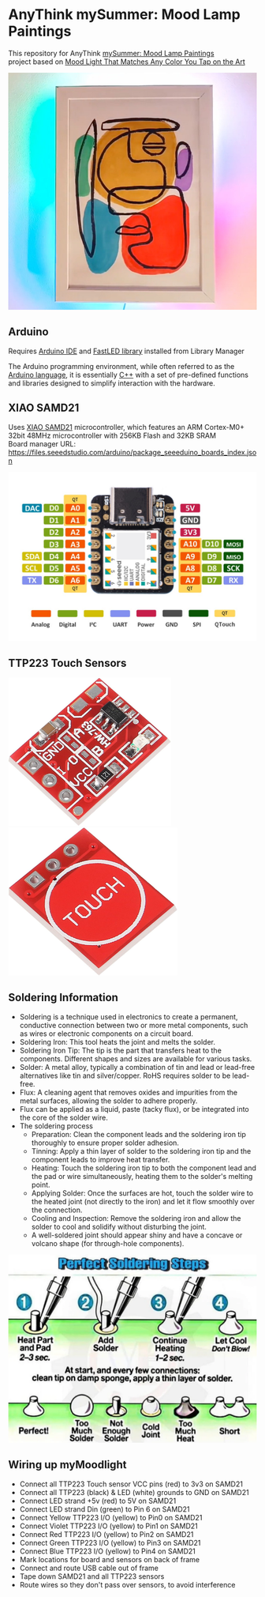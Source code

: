 # AnyThink mySummer: Mood Lamp Paintings
This repository for AnyThink [mySummer: Mood Lamp Paintings](https://anythinklibraries.libnet.info/event/13847358)  
project based on [Mood Light That Matches Any Color You Tap on the Art](https://www.instructables.com/Mood-Light-That-Matches-Any-Color-You-Tap-on-the-A/)

<img title="myMoodlight" alt="myMoodlight" src="images/moodlight.jpg">

## Arduino
Requires [Arduino IDE](https://www.arduino.cc/en/software)
and [FastLED library](https://github.com/FastLED/FastLED) installed from Library Manager  

The Arduino programming environment, while often referred to as the [Arduino language](https://docs.arduino.cc/language-reference/),
it is essentially [C++](https://isocpp.org/std/the-standard) with a set of pre-defined functions and libraries designed to simplify interaction with the hardware.

## XIAO SAMD21
Uses [XIAO SAMD21](https://wiki.seeedstudio.com/Seeeduino-XIAO/) microcontroller, which features an ARM Cortex-M0+ 32bit 48MHz microcontroller with 256KB Flash and 32KB SRAM  
Board manager URL: https://files.seeedstudio.com/arduino/package_seeeduino_boards_index.json

<img title="XIAO SAMD21" alt="XIAO SAMD21 pinout" src="images/XIAO-SAMD21-pinout.jpg">

## TTP223 Touch Sensors
<img alt="TTP223 Touch Sensor Top" src="images/TTP223-Touch-top.jpg" height="300px">  <img alt="TTP223 Touch Sensor Bottom" src="images/TTP223-Touch-bottom.jpg" height="300px">

## Soldering Information
* Soldering is a technique used in electronics to create a permanent, conductive connection between two or more metal components, such as wires or electronic components on a circuit board.
* Soldering Iron: This tool heats the joint and melts the solder.
* Soldering Iron Tip: The tip is the part that transfers heat to the components. Different shapes and sizes are available for various tasks.
* Solder: A metal alloy, typically a combination of tin and lead or lead-free alternatives like tin and silver/copper. RoHS requires solder to be lead-free.
* Flux: A cleaning agent that removes oxides and impurities from the metal surfaces, allowing the solder to adhere properly.
* Flux can be applied as a liquid, paste (tacky flux), or be integrated into the core of the solder wire.
* The soldering process
  * Preparation: Clean the component leads and the soldering iron tip thoroughly to ensure proper solder adhesion.
  * Tinning: Apply a thin layer of solder to the soldering iron tip and the component leads to improve heat transfer.
  * Heating: Touch the soldering iron tip to both the component lead and the pad or wire simultaneously, heating them to the solder's melting point.
  * Applying Solder: Once the surfaces are hot, touch the solder wire to the heated joint (not directly to the iron) and let it flow smoothly over the connection.
  * Cooling and Inspection: Remove the soldering iron and allow the solder to cool and solidify without disturbing the joint.
  * A well-soldered joint should appear shiny and have a concave or volcano shape (for through-hole components).

<img title="Soldering" alt="Soldering Diagram" src="images/soldering.png">

## Wiring up myMoodlight
  * Connect all TTP223 Touch sensor VCC pins (red) to 3v3 on SAMD21
  * Connect all TTP223 (black) & LED (white) grounds to GND on SAMD21
  * Connect LED strand +5v (red) to 5V on SAMD21
  * Connect LED strand Din (green) to Pin 6 on SAMD21
  * Connect Yellow TTP223 I/O (yellow) to Pin0 on SAMD21
  * Connect Violet TTP223 I/O (yellow) to Pin1 on SAMD21
  * Connect Red TTP223 I/O (yellow) to Pin2 on SAMD21
  * Connect Green TTP223 I/O (yellow) to Pin3 on SAMD21
  * Connect Blue TTP223 I/O (yellow) to Pin4 on SAMD21
  * Mark locations for board and sensors on back of frame
  * Connect and route USB cable out of frame
  * Tape down SAMD21 and all TTP223 sensors
  * Route wires so they don't pass over sensors, to avoid interference
